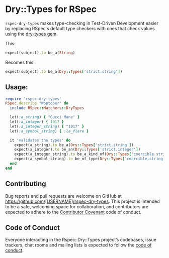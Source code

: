 # Dry::Types for RSpec

`rspec-dry-types` makes type-checking in Test-Driven Development easier by replacing RSpec's default type checkers with ones that check values using the [dry-types gem](http://dry-rb.org/gems/dry-types/). 
 
 This:
 
 ```ruby
expect(subject).to be_a(String)
```

Becomes this:

```ruby
expect(subject).to be_a(Dry::Types['strict.string'])
```
 
## Usage:

```ruby
require 'rspec-dry-types'
RSpec.describe "Woptober" do
  include RSpec::Matchers::DryTypes

  let(:a_string) { "Gucci Mane" }
  let(:a_integer) { 1017 }
  let(:a_integer_string) { "1017" }
  let(:a_symbol_string) { :la_flare }

  it 'validates the types' do
    expect(a_string).to be_a(Dry::Types['strict.string'])
    expect(a_integer).to be_an(Dry::Types['strict.integer'])
    expect(a_integer_string).to be_a_kind_of(Dry::Types['coercible.string'])
    expect(a_symbol_string).to be_of_type(Dry::Types['coercible.string'])
  end
end
```

## Contributing

Bug reports and pull requests are welcome on GitHub at https://github.com/[USERNAME]/rspec-dry-types. This project is intended to be a safe, welcoming space for collaboration, and contributors are expected to adhere to the [Contributor Covenant](http://contributor-covenant.org) code of conduct.

## Code of Conduct

Everyone interacting in the Rspec::Dry::Types project’s codebases, issue trackers, chat rooms and mailing lists is expected to follow the [code of conduct](https://github.com/[USERNAME]/rspec-dry-types/blob/master/CODE_OF_CONDUCT.md).
